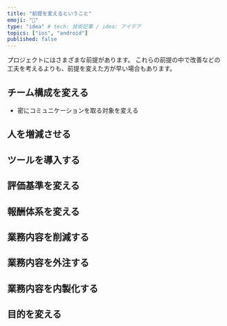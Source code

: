```yaml
---
title: "前提を変えるということ"
emoji: "🕌"
type: "idea" # tech: 技術記事 / idea: アイデア
topics: ["ios", "android"]
published: false
---
```


プロジェクトにはさまざまな前提があります。
これらの前提の中で改善などの工夫を考えるよりも、前提を変えた方が早い場合もあります。

## チーム構成を変える

- 密にコミュニケーションを取る対象を変える

## 人を増減させる

## ツールを導入する

## 評価基準を変える

## 報酬体系を変える

## 業務内容を削減する

## 業務内容を外注する

## 業務内容を内製化する

## 目的を変える
